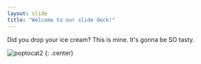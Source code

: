 ```yaml
---
layout: slide
title: "Welcome to our slide deck!"
---
```


Did you drop your ice cream? This is mine. It's gonna be SO tasty.

![poptocat2](https://octodex.github.com/images/poptocat_v2.png)
{: .center}
